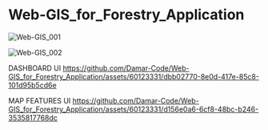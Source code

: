 # Web-GIS_for_Forestry_Application

![Web-GIS_001](https://github.com/Damar-Code/Web-GIS_for_Forestry_Application/assets/60123331/d4d8e9a5-601b-4878-9bca-38c18da5259f)

![Web-GIS_002](https://github.com/Damar-Code/Web-GIS_for_Forestry_Application/assets/60123331/fd8dfa4a-16ee-4ffb-8db5-9a5bcea1ef43)

DASHBOARD UI
https://github.com/Damar-Code/Web-GIS_for_Forestry_Application/assets/60123331/dbb02770-8e0d-417e-85c8-101d95b5cd6e

MAP FEATURES UI
https://github.com/Damar-Code/Web-GIS_for_Forestry_Application/assets/60123331/d156e0a6-6cf8-48bc-b246-3535817768dc

